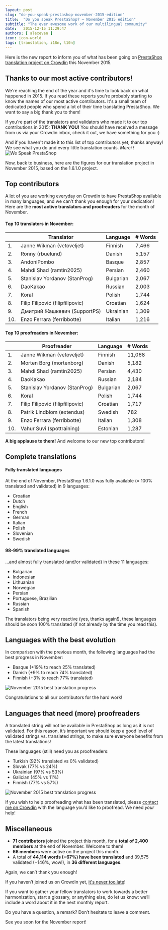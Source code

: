```yaml
---
layout: post
slug: "do-you-speak-prestashop-november-2015-edition"
title:  "Do you speak PrestaShop? – November 2015 edition"
subtitle: "The ever awesome work of our multilingual community"
date:   2015-12-15 11:29:47
authors: [ alexeven ]
icon: icon-world
tags: [translation, i18n, l10n]
---
```



Here is the new report to inform you of what has been going on [PrestaShop translation project on Crowdin](https://crowdin.com/project/prestashop-official) this November 2015.

## Thanks to our most active contributors!

We're reaching the end of the year and it's time to look back on what happened in 2015. If you read these reports you're probably starting to know the names of our most active contributors. It's a small team of dedicated people who spend a lot of their time translating PrestaShop. We want to say a big thank you to them!

If you're part of the translators and validators who made it to our top contributions in 2015:
**THANK YOU!**
You should have received a message from us via your Crowdin inbox, check it out, we have something for you :)

And if you haven't made it to this list of top contributors yet, thanks anyway! We see what you do and every little translation counts. *Merci !*
![We Speak PrestaShop](/assets/images/2015/12/i_speak_prestashop.png)

Now, back to business, here are the figures for our translation project in November 2015, based on the 1.6.1.0 project.


## Top contributors

A lot of you are working everyday on Crowdin to have PrestaShop available in many languages, and we can't thank you enough for your dedication! Here are the **most active translators and proofreaders** for the month of November.

#### Top 10 translators in November:

| |Translator | Language | # Words
|-|---------- | -------- | ----------------
 1. | Janne Wikman (vetoveljet) | Finnish  | 7,466
 2. | Ronny (rbuelund) | Danish | 5,157
 3. | AndoniPombo | Basque| 2,857
 4. | Mahdi Shad (ramtin2025) | Persian |2,460
 5. | Stanislav Yordanov (StanProg) | Bulgarian | 2,067
 6. | DaoKakao | Russian |2,003
 7. | Koral | Polish |1,744
 8. | Filip Filipović (filipfilipovic) | Croatian | 1,624
 9. | Дмитрий Жашкевич (SupportPS) | Ukrainian | 1,309
10. | Enzo Ferrara (ferribbotte) | Italian  | 1,216


#### Top 10 proofreaders in November:

| | Proofreader | Language | # Words
|-| ---------- | -------- | ----------------
 1. | Janne Wikman (vetoveljet) | Finnish | 11,068
 2. | Morten Borg (mortenborg) | Danish | 5,182
 3. | Mahdi Shad (ramtin2025) | Persian | 4,430
 4. | DaoKakao | Russian | 2,184
 5. | Stanislav Yordanov (StanProg) | Bulgarian |2,067
 6. | Koral | Polish | 1,744
 7. | Filip Filipović (filipfilipovic) | Croatian | 1,717
 8. | Patrik Lindblom (extendus) | Swedish |782
 9. | Enzo Ferrara (ferribbotte) | Italian |1,308
10. | Vahur Suvi (spottraining) | Estonian |1,287

**A big applause to them!** And welcome to our new top contributors!


## Complete translations

#### Fully translated languages

At the end of November, PrestaShop 1.6.1.0 was fully available (= 100% translated and validated) in 9 languages:

* Croatian
* Dutch
* English
* French
* German
* Italian
* Polish
* Slovenian
* Swedish


#### 98-99% translated languages

…and almost fully translated (and/or validated) in these 11 languages:

* Bulgarian
* Indonesian
* Lithuanian
* Norwegian
* Persian
* Portuguese, Brazilian
* Russian
* Spanish

The translators being very reactive (yes, thanks again!), these languages should be soon 100% translated (if not already by the time you read this).


## Languages with the best evolution

In comparison with the previous month, the following languages had the best progress in November:

* Basque (+19% to reach 25% translated)
* Danish (+9% to reach 74% translated)
* Finnish (+3% to reach 77% translated)

![November 2015 best translation progress](/assets/images/2015/12/Build_Crowdin_progress_november15.png)

Congratulations to all our contributors for the hard work!


## Languages that need (more) proofreaders

A translated string will not be available in PrestaShop as long as it is not validated. For this reason, it’s important we should keep a good level of validated strings vs. translated strings, to make sure everyone benefits from the latest translations!

These languages (still) need you as proofreaders:

* Turkish (92% translated vs 0% validated)
* Slovak (77% vs 24%)
* Ukrainian (97% vs 53%)
* Galician (45% vs 11%)
* Finnish (77% vs 57%)


![November 2015 best translation progress](/assets/images/2015/12/Build_Crowdin_proofreading_november15.png)

If you wish to help proofreading what has been translated, please [contact me on Crowdin](https://crowdin.com/profile/alex-even) with the language you’d like to proofread. We need *your* help!


## Miscellaneous
* **71 contributors** joined the project this month, for a **total of 2,400 members** at the end of November. Welcome to them!
* **66 members** were active on the project this month.
* A total of **44,114 words (+67%)  have been translated** and 39,575 validated (+146%, wow!), in **36 different languages**.

Again, we can’t thank you enough!

If you haven’t joined us on Crowdin yet, [it's never too late](https://crowdin.com/project/prestashop-official)!

If you want to gather your fellow translators to work towards a better harmonization, start a glossary, or anything else, do let us know: we’ll include a word about it in the next monthly report.

Do you have a question, a remark? Don’t hesitate to leave a comment.

See you soon for the November report!
